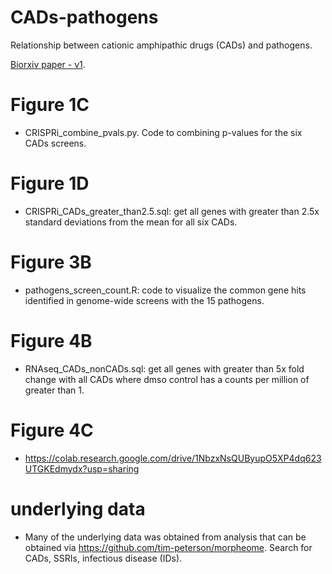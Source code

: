 # CADs-pathogens
Relationship between cationic amphipathic drugs (CADs) and pathogens.

[Biorxiv paper - v1](https://www.biorxiv.org/content/10.1101/2020.04.10.035683v1.full.pdf).

# Figure 1C

- CRISPRi_combine_pvals.py. Code to combining p-values for the six CADs screens.


# Figure 1D

-  CRISPRi_CADs_greater_than2.5.sql: get all genes with greater than 2.5x standard deviations from the mean for all six CADs.

# Figure 3B

- pathogens_screen_count.R: code to visualize the common gene hits identified in
genome-wide screens with the 15 pathogens.

# Figure 4B

- RNAseq_CADs_nonCADs.sql: get all genes with greater than 5x fold change with all CADs where dmso control has a counts per million of greater than 1.


# Figure 4C

[//]: # (- pathogens_transcriptomics.py: gets gene occurrence counts across transcriptional profiling of 13 pathogens.)
- https://colab.research.google.com/drive/1NbzxNsQUByupO5XP4dq623UTGKEdmydx?usp=sharing 

# underlying data

- Many of the underlying data was obtained from analysis that can be obtained via https://github.com/tim-peterson/morpheome. Search for CADs, SSRIs, infectious disease (IDs).


